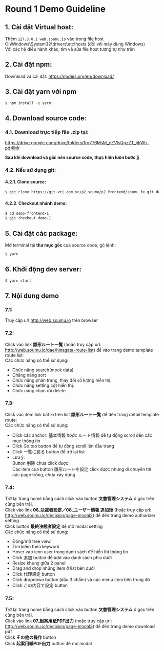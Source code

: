 # Round 1 Demo Guideline

## 1. Cài đặt Virtual host:
Thêm `127.0.0.1 web.soumu.io` vào trong file host C:\Windows\System32\drivers\etc\hosts (đối với máy dùng Windows)  
Với các hệ điều hành khác, tìm và sửa file host tương tự như trên

## 2. Cài đặt npm:
Download và cài đặt: 
https://nodejs.org/en/download/

## 3. Cài đặt yarn với npm
```bash
$ npm install -g yarn
```

## 4. Download source code:
### 4.1. Download trực tiếp file .zip tại:
https://drive.google.com/drive/folders/1ro776MsM_cZVlsQgzZT_ijhWh-pd4lMr

**Sau khi download và giải nén source code, thực hiện luôn bước [5](##5)**

### 4.2. Nếu sử dụng git:
#### 4.2.1. Clone source:
```bash
$ git clone https://git.vti.com.vn/p2_soumu/p2_frontend/soumu_fe.git demo-frontend-1
```
#### 4.2.2. Checkout nhánh demo:
```bash
$ cd demo-frontend-1
$ git checkout demo-1
```

## 5. Cài đặt các package:
Mở terminal tại **thư mục gốc** của source code, gõ lệnh:
```bash
$ yarn
```

## 6. Khởi động dev server:
```bash
$ yarn start
```

## 7. Nội dung demo

### 7.1:
Truy cập url http://web.soumu.io trên browser

### 7.2:
Click vào link **雛形ルート一覧** (hoặc truy cập url: http://web.soumu.io/dae/hinagata-route-list) để vào trang demo template route list:  
Các chức năng có thể sử dụng:  
- Chức năng search(mock data)
- Chăng năng sort
- Chức năng phân trang, thay đổi số lượng hiển thị.
- Chức năng setting cột hiển thị.
- Chức năng chọn rồi delete.

### 7.3:
Click vào item link bất kì trên list **雛形ルート一覧** để đến trang detail template route:  
Các chức năng có thể sử dụng:
- Click các anchor: 基本情報 _hoặc_  ルート情報 để tự động scroll đến các mục thông tin
- Click Go top button để tự động scroll lên đầu trang
- Click 一覧に戻る button để trở lại list
- Lưu ý:  
 Button 削除 chưa click được   
 Các item của button 雛形ルートを設定 click được nhưng di chuyển tới các page trống, chưa xây dựng  
### 7.4: 
Trở lại trang home bằng cách click vào button **文書管理システム** ở góc trên cùng bên trái.  
Click vào link **06_決裁者設定／08_ユーザー情報 追加後** (hoặc truy cập url: http://web.soumu.io/decision/page-modal2) để đến trang demo authorizer setting  
Click button **最終決裁者設定** để mở modal setting  
Các chức năng có thể sử dụng:
- Đóng/mở tree view
- Tìm kiếm theo keyword
- Hover vào icon user trong danh sách để hiển thị thông tin
- Click 追加 button để add vào danh sách phía dưới
- Resize khung giữa 2 panel
- Drag and drop những item ở list bên dưới
- Click 代理設定 button
- Click dropdown button (dấu 3 chấm) và các menu item bên trong đó
- Click この内容で設定 button

### 7.5:
Trở lại trang home bằng cách click vào button **文書管理システム** ở góc trên cùng bên trái.  
Click vào link **07_起案用紙PDF出力** (hoặc truy cập url: http://web.soumu.io/decision/page-modal3) để đến trang demo download pdf  
Click **その他の操作** button  
Click **起案用紙PDF出力** button để mở modal  
